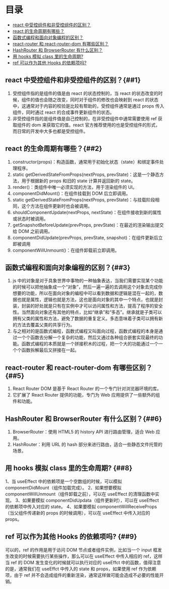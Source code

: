 # 目录

- [react 中受控组件和非受控组件的区别？](##1)
- [react 的生命周期有哪些？](##2)
- [函数式编程和面向对象编程的区别？](##3)
- [react-router 和 react-router-dom 有哪些区别？](##5)
- [HashRouter 和 BrowserRouter 有什么区别？](##6)
- [用 hooks 模拟 class 里的生命周期?](##8)
- [ref 可以作为其他 Hooks 的依赖项吗?](##9)

## react 中受控组件和非受控组件的区别？{##1}

1. 受控组件指的是组件的值是由 react 的状态控制的，当 react 的状态改变的时候，组件的值也会随之改变，同时对于组件的修改也会映射到 react 的状态中，这通常对于内容的校验是比较有帮助的，受控组件通常是通过 props 传入组件，同时通过 react 的合成事件更新组件的状态。
2. 非受控组件指的是组件值是自己控制的，在非受控组件中通常需要使用 ref 获取组件的 dom 来获取它的值。react 官方推荐使用的也是受控组件的形式，而日常的开发中大多也都是受控组件。

## react 的生命周期有哪些？{##2}

1. constructor(props)：构造函数，通常用于初始化状态（state）和绑定事件处理程序。
2. static getDerivedStateFromProps(nextProps, prevState)：这是一个静态方法，用于根据新的 props 和旧的 state 计算并返回新的 state。
3. render()：类组件中唯一必须实现的方法，用于渲染组件的 UI。
4. componentDidMount()：在组件挂载到 DOM 后立即调用。
5. static getDerivedStateFromProps(nextProps, prevState)：与挂载阶段相同，这个方法在组件更新时也会被调用。
6. shouldComponentUpdate(nextProps, nextState)：在组件接收到新的属性或状态时被调用。
7. getSnapshotBeforeUpdate(prevProps, prevState)：在最近的渲染输出提交给 DOM 之前调用。
8. componentDidUpdate(prevProps, prevState, snapshot)：在组件更新后立即被调用
9. componentWillUnmount()：在组件卸载前立即调用。

## 函数式编程和面向对象编程的区别？{##3}

1. js 中的对象是对于具象世界中事物的一种抽象表达，当我们需要实现某个功能的时候可以把他抽象成一个“对象”，然后一遍一遍的去调用这个对象去完成你想要的功能，所以在面向对象的编程中可以看到数据和逻辑是混在一起的，数据也就是属性，逻辑也就是方法，这也是面向对象的其中一个特点，也就是封装，封装的好处就是只有在实例中才可以访问属性和方法，提高了程序的安全性。当然面向对象还有其他的特点，比如“继承”和“多态”。继承就是子类可以拥有父类的属性和方法，避免了数据的重复定义。多态意味着子类可以拥有新的方法去覆盖父类的共享行为。
2. 与之相对的是函数式编程，函数式编程又叫面向过程，函数式编程的本身是通过一个个函数去分解一个复杂的功能，然后又通过各种组合嵌套实现最终的功能。函数式编程的本质就是一个拼接积木的过程，把一个大的功能通过一个一个个函数拆解最后又拼接在一起。

## react-router 和 react-router-dom 有哪些区别？{##5}

1. React Router DOM 是基于 React Router 的一个专门针对浏览器环境的库。
2. 它扩展了 React Router 提供的功能，专门为 Web 应用提供了一些额外的组件和功能。

## HashRouter 和 BrowserRouter 有什么区别？{##6}

1. BrowserRouter：使用 HTML5 的 history API 进行路由管理，适合 Web 应用。
2. HashRouter：利用 URL 的 hash 部分来进行路由，适合一些静态文件托管的场景。

## 用 hooks 模拟 class 里的生命周期? {##8}

1、当 useEffect 中的依赖项是一个空数组的时候，可以模拟 componentDidMount（组件加载完成）。
2、如果想要模拟 componentWillUnmount（组件卸载之前），可以在 useEffect 的清理函数中实现。
3、如果要模拟 componentDidUpdata（组件更新时），可以在 useEffect 的依赖项中传入对应的 state。
4、如果要模拟 componentWillReceiveProps（当父组件传递新的 props 的时候调用），可以在 useEffect 中传入对应的 props。

## ref 可以作为其他 Hooks 的依赖项吗? {##9}

可以的，ref 的作用是用于访问 DOM 节点或者组件实例，比如当一个 input 框发生改变的时候需要执行某些操作，那么可以在 useEffect 中传入相应的 ref，这样当 ref 的 DOM 发生变化的时候就可以执行对应的 useEffct 中的函数，值得注意的是，通常我们在 useEffct 中传入的 state 和 props，如果使用 ref 作为依赖项，由于 ref 并不会造成组件的重新渲染，通常这样做可能会造成不必要的性能开销。
